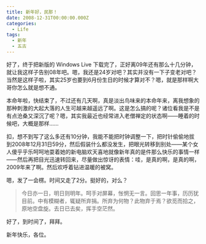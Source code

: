 ```yaml
---
title: 新年好，民那！
date: 2008-12-31T00:00:00.000Z
categories:
  - Life
tags:
  - 新年
  - 五古
---
```


好了，终于把新版的 Windows Live 下载完了，正好离09年还有那么十几分钟，就让我这样子告别08年吧。嗯，我还是24岁对吧？其实并没有一下子变老对吧？当然是这样子啦，其实25岁也要到6月份生日的时候才算对不？嗯，就是那样啊大哥你怎么就是想不通。

本命年啦，快结束了，不过还有几天啊，真是淡出鸟味来的本命年来，离我想象的那种刺激的大起大落的人生可越来越遥远了啊。这是怎么搞的呢？诸位看我是不是有点沧桑又深沉了呢？嗯，其实我最近也经常进入老僧禅定的状态啊——睡着的时候吧，大概是那样……

扣，想不到写了这么多还有10分钟，我能不能把时钟调整一下，把时针偷偷地拔到2008年12月31日59分，然后假装什么都没发生，把眼光转移到别处——某个女人傻乎乎乐呵呵地耍着她的新电脑欢天喜地就像新年真的是件那么快乐的事情一样——然后再把目光迅速转回来，尽量做出惊讶的表情：哇，是真的啊，是真的啊，2009年来了啊。然后欢呼着钻进温暖的被窝。

嗯，发了一会楞。时间又走了2分。挺好的，对么？

> 今日亦一日，明日则明年。呵手对屏幕，怅惘无一言。回思一年事，历历犹目前。中有模糊者，辄疑所弃捐。所弃为何物？此物弃于焉？欲觅而拾之，原地空盘旋。去日已去矣，挥手空茫然。

好了，到时间了，拜拜。

新年快乐，各位。
